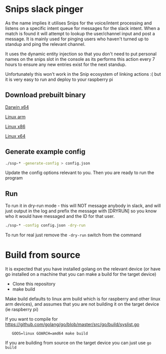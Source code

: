 # Snips slack pinger

As the name implies it utilises Snips for the voice/intent processing and listens on a specific intent queue for messages for the slack intent. When a match is found it will attempt to lookup the user/channel input and post a message. It is mainly used for pinging users who haven't turned up to standup and ping the relevant channel.

It uses the dynamic entity injection so that you don't need to put personal names on the snips slot in the console as its performs this action every 7 hours to ensure any new entries exist for the next standup.

Unfortunately this won't work in the Snip ecosystem of linking actions :( but it is very easy to run and deploy to your raspberry pi

## Download prebuilt binary

[Darwin x64](https://github.com/jnormington/snips-slack-pinger/releases/download/v0.0.1/ssp-0.0.1-darwinx64)

[Linux arm](https://github.com/jnormington/snips-slack-pinger/releases/download/v0.0.1/ssp-0.0.1-linux-arm)

[Linux x86](https://github.com/jnormington/snips-slack-pinger/releases/download/v0.0.1/ssp-0.0.1-linux386)

[Linux x64](https://github.com/jnormington/snips-slack-pinger/releases/download/v0.0.1/ssp-0.0.1-linux64)


## Generate example config

```sh
./ssp-* -generate-config > config.json
```

Update the config options relevant to you. Then you are ready to run the program

## Run

To run it in dry-run mode - this will NOT message anybody in slack, and will just output in the log and prefix the message with [DRYRUN] so you know who it would have messaged and the ID for that user.

```sh
./ssp-* -config config.json -dry-run
```

To run for real just remove the `-dry-run` switch from the command

# Build from source

It is expected that you have installed golang on the relevant device 
(or have go installed on a machine that you can make a build for the target device)

- Clone this repository
- make build

Make build defaults to linux arm build which is for raspberry and other linux arm devices), and assumes that you are not building it on the target device (ie raspberry pi)

If you want to compile for 
https://github.com/golang/go/blob/master/src/go/build/syslist.go

```
   GOOS=linux GOARCH=amd64 make build
```

If you are building from source on the target device you can just use `go build`
